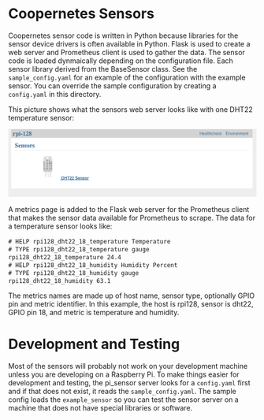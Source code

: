 # Coopernetes Sensors

Coopernetes sensor code is written in Python because libraries for
the sensor device drivers is often available in Python. Flask is used
to create a web server and Prometheus client is used to gather the data.
The sensor code is loaded dynmaically depending on the configuration file.
Each sensor library derived from the BaseSensor class. See the
`sample_config.yaml` for an example of the configuration with the
example sensor. You can override the sample configuration by creating
a `config.yaml` in this directory.

This picture shows what the sensors web server looks like with one DHT22
temperature sensor:

![DHT22 Sensor](dht_sensor.png)

A metrics page is added to the Flask web server for the Prometheus client
that makes the sensor data available for Prometheus to scrape. The data
for a temperature sensor looks like:

    # HELP rpi128_dht22_18_temperature Temperature
    # TYPE rpi128_dht22_18_temperature gauge
    rpi128_dht22_18_temperature 24.4
    # HELP rpi128_dht22_18_humidity Humidity Percent
    # TYPE rpi128_dht22_18_humidity gauge
    rpi128_dht22_18_humidity 63.1

The metrics names are made up of host name, sensor type, optionally GPIO
pin and metric identifier. In this example, the host is rpi128, sensor
is dht22, GPIO pin 18, and metric is temperature and humidity.

# Development and Testing

Most of the sensors will probably not work on your development machine
unless you are developing on a Raspberry Pi. To make things easier for
development and testing, the pi_sensor server looks for a `config.yaml`
first and if that does not exist, it reads the `sample_config.yaml`. The
sample config loads the `example_sensor` so you can test the sensor server
on a machine that does not have special libraries or software.
